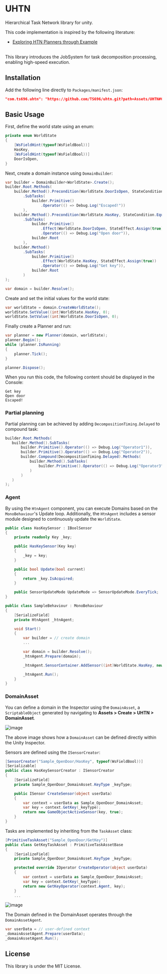 # UHTN
Hierarchical Task Network library for unity.

This code implementation is inspired by the following literature:
- [Exploring HTN Planners through Example](http://www.gameaipro.com/GameAIPro/GameAIPro_Chapter12_Exploring_HTN_Planners_through_Example.pdf)

<br>
This library introduces the JobSystem for task decomposition processing, enabling high-speed execution.

## Installation
Add the following line directly to `Packages/manifest.json`:
```json
"com.ts696.uhtn": "https://github.com/TS696/uhtn.git?path=Assets/UHTN#0.1.1"
```

## Basic Usage
First, define the world state using an enum:
```csharp
private enum WorldState 
{
    [WsFieldHint(typeof(WsFieldBool))]
    HasKey,
    [WsFieldHint(typeof(WsFieldBool))]
    DoorIsOpen,
}
```
Next, create a domain instance using `DomainBuilder`:
```csharp
var builder = DomainBuilder<WorldState>.Create();
builder.Root.Methods(
    builder.Method().Precondition(WorldState.DoorIsOpen, StateCondition.Equal(true))
        .SubTasks(
            builder.Primitive()
                .Operator(() => Debug.Log("Escaped!"))
        ),
    builder.Method().Precondition(WorldState.HasKey, StateCondition.Equal(true))
        .SubTasks(
            builder.Primitive()
                .Effect(WorldState.DoorIsOpen, StateEffect.Assign(true))
                .Operator(() => Debug.Log("Open door")),
            builder.Root
        ),
    builder.Method()
        .SubTasks(
            builder.Primitive()
                .Effect(WorldState.HasKey, StateEffect.Assign(true))
                .Operator(() => Debug.Log("Get key")),
            builder.Root
        )
);

var domain = builder.Resolve();
```

Create and set the initial values for the world state:
```csharp
var worldState = domain.CreateWorldState();
worldState.SetValue((int)WorldState.HasKey, 0);
worldState.SetValue((int)WorldState.DoorIsOpen, 0);
```

Finally create a Planner and run:
```csharp
var planner = new Planner(domain, worldState);
planner.Begin();
while (planner.IsRunning)
{
    planner.Tick();
}

planner.Dispose();
```

When you run this code, the following content should be displayed in the Console:
```
Get key
Open door
Escaped!
```

### Partial planning
Partial planning can be achieved by adding `DecompositionTiming.Delayed` to compound task:
```csharp
builder.Root.Methods(
   builder.Method().SubTasks(
       builder.Primitive().Operator(() => Debug.Log("Operator1")),
       builder.Primitive().Operator(() => Debug.Log("Operator2")),
       builder.Compound(DecompositionTiming.Delayed).Methods(
           builder.Method().SubTasks(
               builder.Primitive().Operator(() => Debug.Log("Operator3"))
           )
       )
   )
);
```
### Agent
By using the `HtnAgent` component, you can execute Domains based on the `MonoBehaviour`'s Update loop. Additionally, the `HtnAgent` includes a sensor module designed to continuously update the `WorldState`.

```csharp
public class HasKeySensor : IBoolSensor
{
    private readonly Key _key;

    public HasKeySensor(Key key)
    {
        _key = key;
    }

    public bool Update(bool current)
    {
        return _key.IsAcquired;
    }

    public SensorUpdateMode UpdateMode => SensorUpdateMode.EveryTick;
}
```

```csharp
public class SampleBehaviour : MonoBehaviour
{
    [SerializeField]
    private HtnAgent _htnAgent;

    void Start()
    {
        var builder = // create domain
        ...

        var domain = builder.Resolve();
        _htnAgent.Prepare(domain);

        _htnAgent.SensorContainer.AddSensor((int)WorldState.HasKey, new HasKeySensor(_key));

        _htnAgent.Run();
    }
}
```

### DomainAsset
You can define a domain in the Inspector using the `DomainAsset`, a `ScriptableObject` generated by navigating to **Assets > Create > UHTN > DomainAsset**.

![image](https://github.com/user-attachments/assets/2dc009f4-912f-4209-bd9e-95cd196a5228)

The above image shows how a `DomainAsset` can be defined directly within the Unity Inspector.

Sensors are defined using the `ISensorCreator`:
```csharp
[SensorCreator("Sample_OpenDoor/HasKey", typeof(WsFieldBool))]
[Serializable]
public class HasKeySensorCreator : ISensorCreator
{
    [SerializeField]
    private Sample_OpenDoor_DomainAsset.KeyType _keyType;

    public ISensor CreateSensor(object userData)
    {
        var context = userData as Sample_OpenDoor_DomainAsset;
        var key = context.GetKey(_keyType);
        return new GameObjectActiveSensor(key, true);
    }
}
```

Tasks are implemented by inheriting from the `TaskAsset` class:
```csharp
[PrimitiveTaskAsset("Sample_OpenDoor/GetKey")]
public class GetKeyTaskAsset : PrimitiveTaskAssetBase
{
    [SerializeField]
    private Sample_OpenDoor_DomainAsset.KeyType _keyType;

    protected override IOperator CreateOperator(object userData)
    {
        var context = userData as Sample_OpenDoor_DomainAsset;
        var key = context.GetKey(_keyType);
        return new GetKeyOperator(context.Agent, key);
    }
    ...
```
![image](https://github.com/user-attachments/assets/03bffb3e-b70f-404d-85d9-04bbbd06cb05)

The Domain defined in the DomainAsset operates through the `DomainAssetAgent`.
 ```csharp
 var userData = // user-defined context
 _domainAssetAgent.Prepare(userData);
 _domainAssetAgent.Run();
``` 
## License
This library is under the MIT License.

